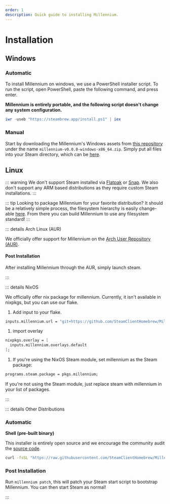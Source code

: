 ```yaml
---
order: 1
description: Quick guide to installing Millennium.
---
```


# Installation

## Windows

### Automatic

To install Millennium on windows, we use a PowerShell installer script. To run the script, open PowerShell, paste the following command, and press enter.

**Millennium is entirely portable, and the following script doesn't change any system configuration.**

```powershell
iwr -useb "https://steambrew.app/install.ps1" | iex
```

<!-- ![Installing Millennium Preview](https://raw.githubusercontent.com/SteamClientHomebrew/SteamBrew/refs/heads/main/static/install.gif) -->

### Manual

Start by downloading the Millennium's Windows assets from [this repository](https://github.com/SteamClientHomebrew/Millennium/releases/latest) under the name `millennium-v0.0.0-windows-x86_64.zip`. Simply put all files into your Steam directory, which can be [here](../guides/finding-steam.md).

## Linux

::: warning
We don't support Steam installed via [Flatpak](https://flatpak.org/) or [Snap](https://snapcraft.io/).
We also don't support any ARM based distributions as they require custom Steam installations.
:::

::: tip
Looking to package Millennium for your favorite distribution? It should be a relatively simple process, the filesystem hierarchy is easily change-able [here](https://github.com/SteamClientHomebrew/Millennium/blob/main/src/sys/env.cc). From there you can build Millennium to use any filesystem standard!
:::

::: details Arch Linux (AUR)

We officially offer support for Millennium on the [Arch User Repository (AUR)](https://aur.archlinux.org/packages/millennium).

#### Post Installation

After installing Millennium through the AUR, simply launch steam.

:::

::: details NixOS

We officially offer nix package for millennium. Currently, it isn't available in nixpkgs, but you can use our flake.

1. Add input to your flake.

```nix
inputs.millennium.url = "git+https://github.com/SteamClientHomebrew/Millennium";
```

1. import overlay

```nix
nixpkgs.overlay = [
  inputs.millennium.overlays.default
];
```

1. If you're using the NixOS Steam module, set millennium as the Steam package:

```nix
programs.steam.package = pkgs.millennium;
```

If you're not using the Steam module, just replace steam with millennium in your list of packages.

:::

::: details Other Distributions

### Automatic

**Shell (pre-built binary)**

This installer is entirely open source and we encourage the community audit the [source code](https://github.com/SteamClientHomebrew/Millennium/blob/main/scripts/install.sh).

```bash
curl -fsSL "https://raw.githubusercontent.com/SteamClientHomebrew/Millennium/main/scripts/install.sh" | sudo sh
```

### Post Installation

Run `millennium patch`, this will patch your Steam start script to bootstrap Millennium.
You can then start Steam as normal!

:::

